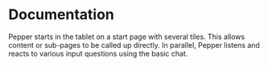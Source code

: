 # Documentation
Pepper starts in the tablet on a start page with several tiles. This allows content or sub-pages to be called up directly. In parallel, Pepper listens and reacts to various input questions using the basic chat.
